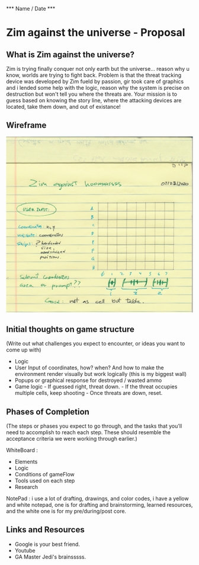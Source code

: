 *** Name / Date ***

# Zim against the universe - Proposal

## What is Zim against the universe?

Zim is trying finally conquer not only earth but the universe... reason why u know, worlds are trying to fight back. Problem is that the threat tracking device was developed by Zim fueld by passion, gir took care of graphics and i lended some help with the logic, reason why the system is precise on destruction but won't tell you where the threats are. 
Your mission is to guess based on knowing the story line, where the attacking devices are located, take them down, and out of existance!

## Wireframe

![Wireframe](./images/protodraft.png)

## Initial thoughts on game structure

(Write out what challenges you expect to encounter, or ideas you want to come up with)
- Logic
- User Input of coordinates, how? when? And how to make the environment render visually but work logically (this is my biggest wall)
- Popups or graphical response for destroyed / wasted ammo
- Game logic  - If guessed right, threat down.
                - If the threat occupies multiple cells, keep shooting
              - Once threats are down, reset.

## Phases of Completion

(The steps or phases you expect to go through, and the tasks that you'll need to accomplish to reach each step. These should resemble the acceptance criteria we were working through earlier.)

WhiteBoard :

   - Elements
   - Logic
   - Conditions of gameFlow
   - Tools used on each step
   - Research

NotePad : i use a lot of drafting, drawings, and color codes, i have a yellow and white notepad, one is for drafting and brainstorming, learned resources, and the white one is for my pre/during/post core.

## Links and Resources

- Google is your best friend.
- Youtube
- GA Master Jedi's brainsssss.
